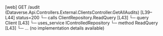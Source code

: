 [web] GET /audit  (Dataverse.Api.Controllers.External.ClientsController.GetAllAudits)  [L39–L44] status=200
  └─ calls ClientRepository.ReadQuery [L43]
  └─ query Client [L43]
  └─ uses_service IControlledRepository<Client>
    └─ method ReadQuery [L43]
      └─ ... (no implementation details available)

